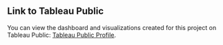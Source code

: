 ## Link to Tableau Public
You can view the dashboard and visualizations created for this project on Tableau Public: [Tableau Public Profile](https://public.tableau.com/app/profile/sujin.s2341/viz/Book1_17249987919860/Dashboard1?publish=yes).

